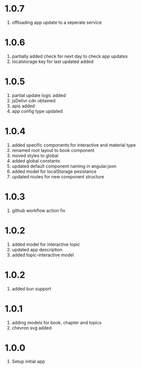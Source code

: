 # 1.0.7

1. offloading app update to a seperate service

# 1.0.6

1. partially added check for next day to check app updates
2. localstorage key for last updated added

# 1.0.5

1. partial update logic added
2. jsDelivr cdn obtained
3. apis added
4. app config type updated

# 1.0.4

1. added specific components for interactive and material type
2. renamed root layout to book component
3. moved styles to global
4. added global constants
5. updated default component naming in angular.json
6. added model for localStorage pesistance
7. updated routes for new component structure

# 1.0.3

1. github workflow action fix

# 1.0.2

1. added model for interactive topic
2. updated app description
3. added topic-interactive model

# 1.0.2

1. added bun support

# 1.0.1

1. adding models for book, chapter and topics
2. chevron svg added

# 1.0.0

1. Setup initial app